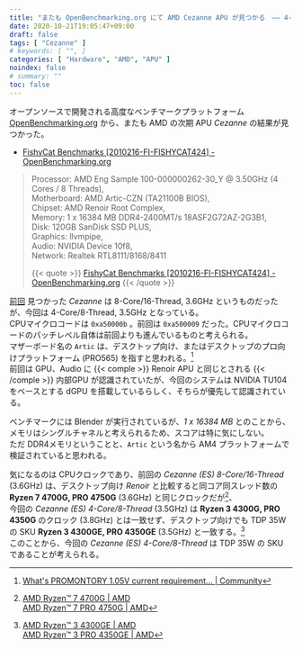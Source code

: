 ```yaml
---
title: "またも OpenBenchmarking.org にて AMD Cezanne APU が見つかる　―― 4-Core/8-Thread, 3.5GHz"
date: 2020-10-21T19:05:47+09:00
draft: false
tags: [ "Cezanne" ]
# keywords: [ "", ]
categories: [ "Hardware", "AMD", "APU" ]
noindex: false
# summary: ""
toc: false
---
```


オープンソースで開発される高度なベンチマークプラットフォーム [OpenBenchmarking.org](https://openbenchmarking.org) から、またも AMD の次期 APU *Cezanne* の結果が見つかった。  

 * [FishyCat Benchmarks [2010216-FI-FISHYCAT424] - OpenBenchmarking.org](https://openbenchmarking.org/result/2010216-FI-FISHYCAT424)

 >   Processor: AMD Eng Sample 100-000000262-30_Y @ 3.50GHz (4 Cores / 8 Threads),  
 >   Motherboard: AMD Artic-CZN (TA21100B BIOS),  
 >   Chipset: AMD Renoir Root Complex,  
 >   Memory: 1 x 16384 MB DDR4-2400MT/s 18ASF2G72AZ-2G3B1,  
 >   Disk: 120GB SanDisk SSD PLUS,  
 >   Graphics: llvmpipe,  
 >   Audio: NVIDIA Device 10f8,  
 >   Network: Realtek RTL8111/8168/8411  
 >
 > {{< quote >}} [FishyCat Benchmarks [2010216-FI-FISHYCAT424] - OpenBenchmarking.org](https://openbenchmarking.org/result/2010216-FI-FISHYCAT424) {{< /quote >}}

[前回](/posts/2020/08/31/amd-cezanne-benchmark/) 見つかった *Cezanne* は 8-Core/16-Thread, 3.6GHz というものだったが、今回は 4-Core/8-Thread, 3.5GHz となっている。  
CPUマイクロコードは `0xa50000b` 。前回は `0xa500009` だった。CPUマイクロコードのパッチレベル自体は前回よりも進んでいるものと考えられる。  
マザーボード名の `Artic` は、デスクトップ向け、またはデスクトップのプロ向けプラットフォーム (PRO565) を指すと思われる。[^artic-pro565]  
前回は GPU、Audio に {{< comple >}} Renoir APU と同じとされる {{< /comple >}} 内部GPU が認識されていたが、今回のシステムは NVIDIA TU104 をベースとする dGPU を搭載しているらしく、そちらが優先して認識されている。  

[^artic-pro565]: [What's PROMONTORY 1.05V current requirement... | Community](https://community.amd.com/thread/243920)

ベンチマークには Blender が実行されているが、*1 x 16384 MB* とのことから、メモリはシングルチャネルと考えられるため、スコアは特に気にしない。  
ただ DDR4メモリということと、`Artic` という名から AM4 プラットフォームで検証されていると思われる。   

気になるのは CPUクロックであり、前回の *Cezanne (ES) 8-Core/16-Thread* (3.6GHz) は、デスクトップ向け *Renoir* と比較すると同コア同スレッド数の **Ryzen 7 4700G, PRO 4750G** (3.6GHz) と同じクロックだが[^rn-4700g-4750g]、  
今回の *Cezanne (ES) 4-Core/8-Thread* (3.5GHz) は **Ryzen 3 4300G, PRO 4350G** のクロック (3.8GHz) とは一致せず、デスクトップ向けでも TDP 35W の SKU **Ryzen 3 4300GE, PRO 4350GE** (3.5GHz) と一致する。[^rn-4300ge-4350ge]  
このことから、今回の *Cezanne (ES) 4-Core/8-Thread* は TDP 35W の SKU であることが考えられる。  

[^rn-4700g-4750g]: [AMD Ryzen™ 7 4700G | AMD](https://www.amd.com/en/products/apu/amd-ryzen-7-4700g#product-specs) <br> [AMD Ryzen™ 7 PRO 4750G | AMD](https://www.amd.com/en/products/apu/amd-ryzen-7-pro-4750g#product-specs)
[^rn-4300ge-4350ge]: [AMD Ryzen™ 3 4300GE | AMD](https://www.amd.com/en/products/apu/amd-ryzen-3-4300ge#product-specs) <br> [AMD Ryzen™ 3 PRO 4350GE | AMD](https://www.amd.com/en/products/apu/amd-ryzen-3-pro-4350ge#product-specs)


